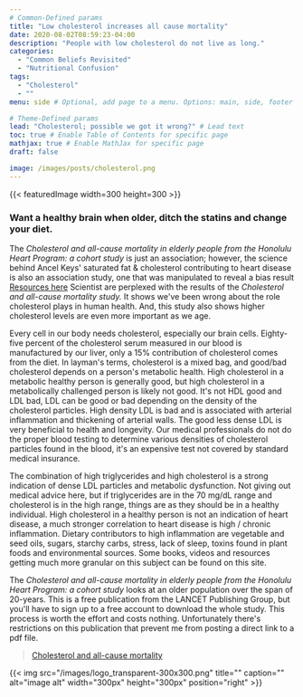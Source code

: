 ```yaml
---
# Common-Defined params
title: "Low cholesterol increases all cause mortality"
date: 2020-08-02T08:59:23-04:00
description: "People with low cholesterol do not live as long."
categories:
  - "Common Beliefs Revisited"
  - "Nutritional Confusion"
tags:
  - "Cholesterol"
  - ""
menu: side # Optional, add page to a menu. Options: main, side, footer

# Theme-Defined params
lead: "Cholesterol; possible we got it wrong?" # Lead text
toc: true # Enable Table of Contents for specific page
mathjax: true # Enable MathJax for specific page
draft: false

image: /images/posts/cholesterol.png
---
```

{{< featuredImage width=300 height=300 >}}

### Want a healthy brain when older, ditch the statins and change your diet.

The *Cholesterol and all-cause mortality in elderly people from the
Honolulu Heart Program: a cohort study* is just an association; however, the science behind Ancel Keys' saturated fat & cholesterol contributing to heart disease is also an association study, one that was manipulated to reveal a bias result [Resources here](https://www.scientificamerican.com/article/records-found-in-dusty-basement-undermine-decades-of-dietary-advice/) Scientist are perplexed with the results of the *Cholesterol and all-cause mortality study.* It shows we've been wrong about the role cholesterol plays in human health. And, this study also shows higher cholesterol levels are even more important as we age.

Every cell in our body needs cholesterol, especially our brain cells. Eighty-five percent of the cholesterol serum measured in our blood is manufactured by our liver, only a 15% contribution of cholesterol comes from the diet. In layman's terms, cholesterol is a mixed bag, and good/bad cholesterol depends on a person's metabolic health. High cholesterol in a metabolic healthy person is generally good, but high cholesterol in a metabolically challenged person is likely not good. It's not HDL good and LDL bad, LDL can be good or bad depending on the density of the cholesterol particles. High density LDL is bad and is associated with arterial inflammation and thickening of arterial walls. The good less dense LDL is very beneficial to health and longevity. Our medical professionals do not do the proper blood testing to determine various densities of cholesterol particles found in the blood, it's an expensive test not covered by standard medical insurance.

The combination of high triglycerides and high cholesterol is a strong indication of dense LDL particles and metabolic dysfunction. Not giving out medical advice here, but if triglycerides are in the 70 mg/dL range and cholesterol is in the high range, things are as they should be in a healthy individual. High cholesterol in a healthy person is not an indication of heart disease, a much stronger correlation to heart disease is high / chronic inflammation. Dietary contributors to high inflammation are vegetable and seed oils, sugars, starchy carbs, stress, lack of sleep, toxins found in plant foods and environmental sources. Some books, videos and resources getting much more granular on this subject can be found on this site.

The *Cholesterol and all-cause mortality in elderly people from the
Honolulu Heart Program: a cohort study* looks at an older population over the span of 20-years. This is a free publication from the LANCET Publishing Group, but you'll have to sign up to a free account to download the whole study. This process is worth the effort and costs nothing. Unfortunately there's restrictions on this publication that prevent me from posting a direct link to a pdf file.

> [Cholesterol and all-cause mortality](https://pubmed.ncbi.nlm.nih.gov/11502313/)








{{< img src="/images/logo_transparent-300x300.png" title="" caption="" alt="image alt" width="300px" height="300px" position="right" >}}
